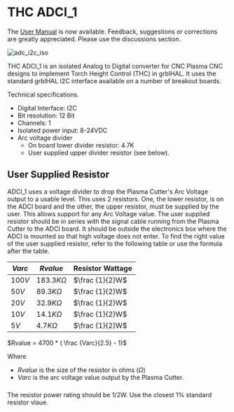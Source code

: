 # THC ADCI_1
The [User Manual](https://github.com/phil-barrett/ADCI_1/blob/main/user%20manual.pdf) is now available. Feedback, suggestions or corrections are greatly appreciated.  Please use the discussions section.


![adc_i2c_iso](https://github.com/phil-barrett/ADCI_1/assets/16570958/a7d6b86e-0735-4bbd-a437-44589c8b0586)


THC ADCI_1 is an isolated Analog to Digital converter for CNC Plasma CNC designs to implement Torch Height Control (THC) in grblHAL.  It uses the standard grblHAL I2C interface available on a number of breakout boards.

Technical specifications.

* Digital Interface: I2C
* Bit resolution: 12 Bit
* Channels: 1
* Isolated power input: 8-24VDC
* Arc voltage divider
  - On board lower divider resistor: 4.7K
  - User supplied upper divider resistor (see below).

## User Supplied Resistor
ADCI_1 uses a voltage divider to drop the Plasma Cutter's Arc Voltage output to a usable level.  This uses 2 resistors.  One, the lower resistor, is on the ADCI board and the other, the upper resistor, must be supplied by the user.  This allows support for any Arc Voltage value. The user supplied resistor should be in series with the signal cable running from the Plasma Cutter to the ADCI board. It should be outside the electronics box where the ADCI is mounted so that high voltage does not enter.  To find the right value of the user supplied resistor, refer to the following table or use the formula after the table.

| $Varc$ | $Rvalue$ | Resistor Wattage |
|---|---|---|
|$100V$|$183.3K\Omega$|$\frac {1}{2}W$|
|$50V$|$89.3K\Omega$|$\frac {1}{2}W$|
|$20V$|$32.9K\Omega$|$\frac {1}{2}W$|
|$10V$|$14.1K\Omega$|$\frac {1}{2}W$|
|$5V$|$4.7K\Omega$|$\frac {1}{2}W$|

$Rvalue = 4700 * ( \frac {Varc}{2.5} - 1)$

Where 
* $Rvalue$ is the size of the resistor in ohms ($\Omega$)
* $Varc$ is the arc voltage value output by the Plasma Cutter.
###
The resistor power rating should be 1/2W. Use the closest 1% standard resistor vlaue.
